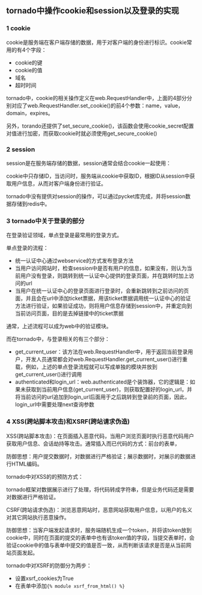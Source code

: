 ## tornado中操作cookie和session以及登录的实现

### 1 cookie

cookie是服务端在客户端存储的数据，用于对客户端的身份进行标识。cookie常用的有4个字段：

* cookie的键
* cookie的值
* 域名
* 超时时间

tornado中，cookie的相关操作定义在web.RequestHandler中，上面的4部分分别对应了web.RequestHandler.set_cookie()的前4个参数：name，value，domain，expires。

另外，torando还提供了set_secure_cookie()，该函数会使用cookie_secret配置对值进行加密，而获取cookie时就必须使用get_secure_cookie()

### 2 session

session是在服务端存储的数据，session通常会结合cookie一起使用：

cookie中只存储ID，当访问时，服务端从cookie中获取ID，根据ID从session中获取用户信息，从而对客户端身份进行验证。

tornado中没有提供对session的操作，可以通过pycket库完成，并将session数据存储到redis中。

### 3 tornado中关于登录的部分

在登录验证领域，单点登录是最常用的登录方式。

单点登录的流程：

* 统一认证中心通过webservice的方式发布登录方法
* 当用户访问网站时，检查session中是否有用户的信息，如果没有，则认为当前用户没有登录，则跳转到统一认证中心提供的登录页面，并在跳转时加上访问的url
* 当用户在统一认证中心的登录页面进行登录时，会重新跳转到之前访问的页面，并且会在url中添加ticket票据，用该ticket票据调用统一认证中心的验证方法进行验证，如果验证成功，则将用户信息存储到session中，并重定向到当前访问页面，目的是去掉链接中的ticket票据

通常，上述流程可以成为web中的验证模块。

而在tornado中，与登录相关的有三个部分：

* get_current_user：该方法在web.RequestHandler中，用于返回当前登录用户，开发人员通常都会对web.RequestHandler.get_current_user()进行重载，例如，上述的单点登录流程就可以写成单独的模块并放到get_current_user()进行调用
* authenticated和login_url：web.authenticated是个装饰器，它的逻辑是：如果未获取到当前用户信息(get_current_user)，则获取配置好的login_url，并将当前访问的url追加到login_url后面用于之后跳转到登录前的页面，因此，login_url中需要处理next查询参数

### 4 XSS(跨站脚本攻击)和XSRF(跨站请求伪造)

XSS(跨站脚本攻击)：在页面插入恶意代码，当用户浏览页面时执行恶意代码用户获取用户信息、会话劫持等攻击。通常插入而已代码的方式：前台的表单，

防御思想：用户提交数据时，对数据进行严格验证；展示数据时，对展示的数据进行HTML编码。

tornado中对XSS的的预防方式：

tornado框架对数据展示进行了处理，将代码转成字符串，但是业务代码还是需要对数据进行严格验证。

CSRF(跨站请求伪造)：浏览恶意网站时，恶意网站获取用户信息，以用户的名义对其它网站执行恶意操作。

防御思想：当客户端发起请求时，服务端随机生成一个token，并将该token放到cookie中，同时在页面的提交的表单中也有该token值的字段，当提交表单时，会验证cookie中的值与表单中提交的值是否一致，从而判断该请求是否是从当前网站页面发起。

tornado中对XSRF的防御分为两步：

* 设置xsrf_cookies为True
* 在表单中添加`{% module xsrf_from_html() %}`